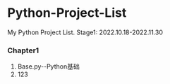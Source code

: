 # Python-Project-List
My Python Project List. Stage1: 2022.10.18-2022.11.30
### **Chapter1**
1. Base.py--Python基础 
2. 123
